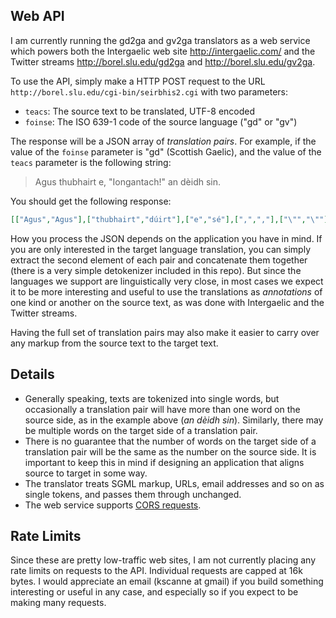 
Web API
-------

I am currently running the gd2ga and gv2ga translators as a web service
which powers both the Intergaelic web site <http://intergaelic.com/> and
the Twitter streams <http://borel.slu.edu/gd2ga> and
<http://borel.slu.edu/gv2ga>.

To use the API, simply make a HTTP POST request to the URL
`http://borel.slu.edu/cgi-bin/seirbhis2.cgi` with two parameters:

* `teacs`: The source text to be translated, UTF-8 encoded
* `foinse`: The ISO 639-1 code of the source language ("gd" or "gv")

The response will be a JSON array of _translation pairs_.  For example,
if the value of the `foinse` parameter is "gd" (Scottish Gaelic), and
the value of the `teacs` parameter is the following string:

> Agus thubhairt e, "Iongantach!" an dèidh sin.

You should get the following response:

```json
[["Agus","Agus"],["thubhairt","dúirt"],["e","sé"],[",",","],["\"","\""],["Iongantach","Iontach"],["!","!"],["\"","\""],["an dèidh sin","ina dhiaidh sin"],[".","."],["\\n","\\n"]]
```

How you process the JSON depends on the application you have in mind.
If you are only interested in the target language translation, you can
simply extract the second element of each pair and concatenate them
together (there is a very simple detokenizer included in this repo). 
But since the languages we support are linguistically very close, in most
cases we expect it to be more interesting and useful to use the
translations as _annotations_ of one kind or another on the source text,
as was done with Intergaelic and the Twitter streams.

Having the full set of translation pairs may also make it easier to 
carry over any markup from the source text to the target text.

Details
-------

* Generally speaking, texts are tokenized into single words, but occasionally
a translation pair will have more than one word on the source side, as
in the example above (_an dèidh sin_). Similarly, there may be multiple
words on the target side of a translation pair.
* There is no guarantee that the number of words on the target side
of a translation pair will be the same as the number on the source side.
It is important to keep this in mind if designing an application that
aligns source to target in some way.
* The translator treats SGML markup, URLs, email addresses and so on as
single tokens, and passes them through unchanged.
* The web service supports [CORS requests](http://enable-cors.org/).


Rate Limits
-----------

Since these are pretty low-traffic web sites, I am not currently placing
any rate limits on requests to the API.  Individual requests are capped
at 16k bytes.  I would appreciate an email (kscanne at gmail) if you build
something interesting or useful in any case, and especially so if you expect
to be making many requests.
